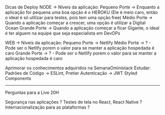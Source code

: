 Dicas de Deploy 
  NODE -> 
    Niveis da aplicação:
      Pequeno Porte -> 
        Enquanto a aplicação for pequena uma boa opção é o HEROKU (Ele é meio caro, então o ideal é só utilizar para testes, pois tem uma opção free)
      Médio Porte -> 
        Quando a aplicação começar a crescer, uma opção é utilizar a Digital Ocean
      Grande Porte ->
        Quando a aplicação começar a ficar Gigante, o ideal é ter alguem na equipe que seja especialista em DevOPs

  WEB ->
    Niveis da aplicação:
      Pequeno Porte ->
        Netlify
      Médio Porte -> 
        ? - Pode ser o Netlify porem o valor para se manter a aplicação hospedada é caro
      Grande Porte -> 
        ? - Pode ser o Netlify porem o valor para se manter a aplicação hospedada é caro
    
Aprimorar os conhecimentos adquiridos na SemanaOministack
  Estudar:
    Padrões de Código -> ESLint, Pretier
    Autenticação -> JWT
    Styled Components

_________________________________________________

Perguntas para a Live 20H

  Segurança nas aplicações ?
  Testes de tela no React, React Native ?
  Internacionalização para as plataformas ?
  
